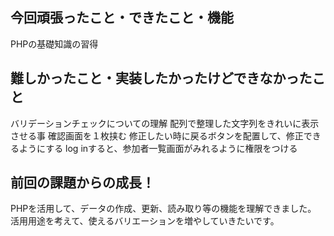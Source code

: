 <!-- readme.md -->
## 今回頑張ったこと・できたこと・機能
PHPの基礎知識の習得

## 難しかったこと・実装したかったけどできなかったこと
バリデーションチェックについての理解
配列で整理した文字列をきれいに表示させる事
確認画面を１枚挟む
修正したい時に戻るボタンを配置して、修正できるようにする
log inすると、参加者一覧画面がみれるように権限をつける

## 前回の課題からの成長！
PHPを活用して、データの作成、更新、読み取り等の機能を理解できました。
活用用途を考えて、使えるバリエーションを増やしていきたいです。
